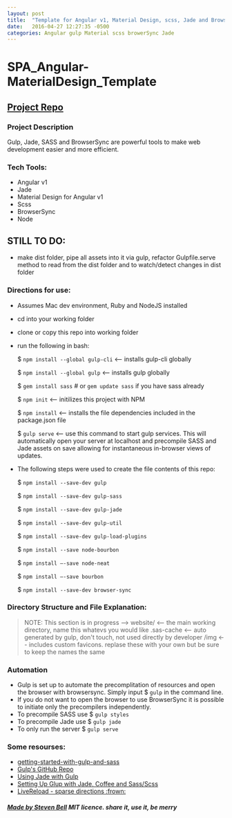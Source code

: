```yaml
---
layout: post
title:  "Template for Angular v1, Material Design, scss, Jade and BrowserSync with builds via Gulp for efficent SPA Development."
date:   2016-04-27 12:27:35 -0500
categories: Angular gulp Material scss browerSync Jade
---
```


# SPA_Angular-MaterialDesign_Template

## [Project Repo](https://github.com/thestevenbell/SPA_Angular-MaterialDesign_Template.git)

### Project Description
Gulp, Jade, SASS and BrowserSync are powerful tools to make web development easier and more efficient.


### Tech Tools:
- Angular v1
- Jade
- Material Design for Angular v1
- Scss
- BrowserSync
- Node

## STILL TO DO:
- make dist folder, pipe all assets into it via gulp, refactor Gulpfile.serve method to read from the dist folder and to watch/detect changes in dist folder

### Directions for use:

- Assumes Mac dev environment, Ruby and NodeJS installed
- cd into your working folder
- clone or copy this repo into working folder
- run the following in bash:

    $ `npm install --global gulp-cli`         <-- installs gulp-cli globally

    $ `npm install --global gulp` <-- installs gulp globally

    $ `gem install sass`   # or `gem update sass` if you have sass already

    $ `npm init`  <-- initilizes this project with NPM

    $ `npm install`  <-- installs the file dependencies included in the package.json file

    $ `gulp serve` <-- use this command to start gulp services.  This will automatically
    open your server at localhost and precompile SASS and Jade assets on save allowing for
    instantaneous in-browser views of updates.


- The following steps were used to create the file contents of this repo:

    $ `npm install --save-dev gulp`

    $ `npm install --save-dev gulp-sass`

    $ `npm install --save-dev gulp-jade`

    $ `npm install --save-dev gulp-util`

    $ `npm install --save-dev gulp-load-plugins`

    $ `npm install --save node-bourbon`

    $ `npm install —-save node-neat`

    $ `npm install —-save bourbon`

    $ `npm install --save-dev browser-sync`



### Directory Structure and File Explanation:
> NOTE: This section is in progress -->
website/  <-- the main working directory, name this whatevs you would like
  .sas-cache  <-- auto generated by gulp, don't touch, not used directly by developer
  /img  <-- includes custom favicons.  replase these with your own but be sure to keep the names the same




### Automation
- Gulp is set up to automate the precomplitation of resources and open the browser with
browsersync.  Simply input $ `gulp` in the command line.
- If you do not want to open the browser to use BrowserSync it is possible to
initiate only the precompilers independently.
 - To precompile SASS use $ `gulp styles`
 - To precompile Jade use $ `gulp jade`
 - To only run the server $ `gulp serve`

### Some resourses:

- [getting-started-with-gulp-and-sass](http://ryanchristiani.com/getting-started-with-gulp-and-sass/)
- [Gulp's GitHub Repo](https://github.com/gulpjs/gulp/blob/master/docs/getting-started.md)
- [Using Jade with Gulp](http://codepen.io/mgmarlow/post/using-jade-with-gulp)
- [Setting Up Glup with Jade, Coffee and Sass/Scss](https://www.codementor.io/development-process/tutorial/how-to-set-up-gulp-beginner-guide)
- [LiveReload - sparse directions :frown: ](https://www.npmjs.com/package/livereload)

##### [Made by Steven Bell](http://thestevenbell.github.io/) MIT licence. share it, use it, be merry


